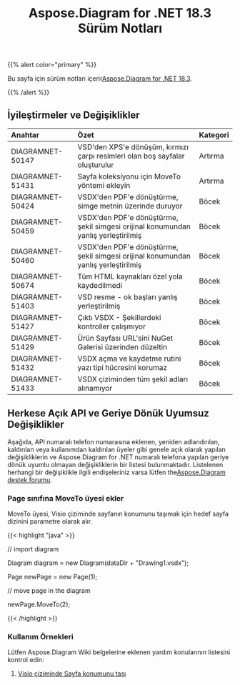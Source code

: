 ﻿---
title: Aspose.Diagram for .NET 18.3 Sürüm Notları
type: docs
weight: 100
url: /tr/net/aspose-diagram-for-net-18-3-release-notes/
---
{{% alert color="primary" %}} 

 Bu sayfa için sürüm notları içerir[Aspose.Diagram for .NET 18.3](https://www.nuget.org/packages/Aspose.Diagram/18.3.0).

{{% /alert %}} 
## **İyileştirmeler ve Değişiklikler**

|**Anahtar**|**Özet**|**Kategori**|
|:- |:- |:- |
|DIAGRAMNET-50147|VSD'den XPS'e dönüşüm, kırmızı çarpı resimleri olan boş sayfalar oluşturulur|Artırma|
|DIAGRAMNET-51431|Sayfa koleksiyonu için MoveTo yöntemi ekleyin|Artırma|
|DIAGRAMNET-50424  |VSDX'den PDF'e dönüştürme, simge metnin üzerinde duruyor|Böcek|
|DIAGRAMNET-50459|VSDX'den PDF'e dönüştürme, şekil simgesi orijinal konumundan yanlış yerleştirilmiş|Böcek|
|DIAGRAMNET-50460|VSDX'den PDF'e dönüştürme, şekil simgesi orijinal konumundan yanlış yerleştirilmiş|Böcek|
|DIAGRAMNET-50674|Tüm HTML kaynakları özel yola kaydedilmedi|Böcek|
|DIAGRAMNET-51403|VSD resme - ok başları yanlış yerleştirilmiş|Böcek|
|DIAGRAMNET-51427|Çıktı VSDX - Şekillerdeki kontroller çalışmıyor|Böcek|
|DIAGRAMNET-51429|Ürün Sayfası URL'sini NuGet Galerisi üzerinden düzeltin|Böcek|
|DIAGRAMNET-51432|VSDX açma ve kaydetme rutini yazı tipi hücresini korumaz|Böcek|
|DIAGRAMNET-51433|VSDX çiziminden tüm şekil adları alınamıyor|Böcek|
## **Herkese Açık API ve Geriye Dönük Uyumsuz Değişiklikler**
Aşağıda, API numaralı telefon numarasına eklenen, yeniden adlandırılan, kaldırılan veya kullanımdan kaldırılan üyeler gibi genele açık olarak yapılan değişikliklerin ve Aspose.Diagram for .NET numaralı telefona yapılan geriye dönük uyumlu olmayan değişikliklerin bir listesi bulunmaktadır. Listelenen herhangi bir değişiklikle ilgili endişeleriniz varsa lütfen the[Aspose.Diagram destek forumu](https://forum.aspose.com/c/diagram/17).
### **Page sınıfına MoveTo üyesi ekler**
MoveTo üyesi, Visio çiziminde sayfanın konumunu taşımak için hedef sayfa dizinini parametre olarak alır.

{{< highlight "java" >}}

 // import diagram

Diagram diagram = new Diagram(dataDir + "Drawing1.vsdx");

Page newPage = new Page(1);

// move page in the diagram

newPage.MoveTo(2);

{{< /highlight >}}
### **Kullanım Örnekleri**
Lütfen Aspose.Diagram Wiki belgelerine eklenen yardım konularının listesini kontrol edin:

1. [Visio çiziminde Sayfa konumunu taşı](https://docs.aspose.com/diagram/net/retrieve-get-copy-and-insert-a-page/#move-page-position-in-the-visio-drawing)
